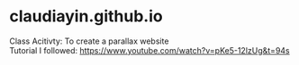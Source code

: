 # claudiayin.github.io
Class Acitivty: To create a parallax website
<br>
Tutorial I followed: https://www.youtube.com/watch?v=pKe5-12lzUg&t=94s 
